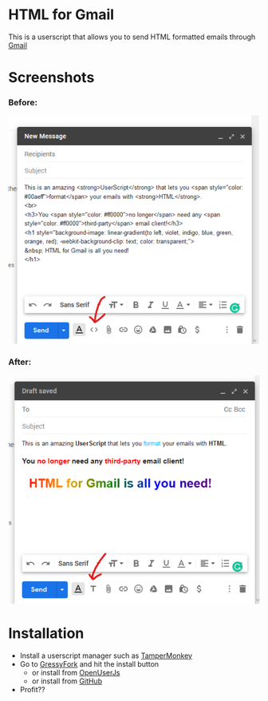 # HTML for Gmail

This is a userscript that allows you to send HTML formatted emails through [Gmail](https://mail.google.com/)

# Screenshots

### Before:

![Before](https://raw.githubusercontent.com/DeathHackz/HTML-for-Gmail/master/screenshots/before.png)

### After:

![After](https://raw.githubusercontent.com/DeathHackz/HTML-for-Gmail/master/screenshots/after.png)

# Installation

- Install a userscript manager such as [TamperMonkey](https://www.tampermonkey.net/)
- Go to [GressyFork](https://greasyfork.org/en/scripts/) and hit the install button
  - or install from [OpenUserJs](https://openuserjs.org/scripts/deathhackz/)
  - or install from [GitHub](https://raw.githubusercontent.com/DeathHackz/HTML-for-Gmail/master/src/HTML-for-Gmail.user.js)
- Profit??
